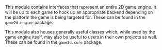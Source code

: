 This module contains interfaces that represent an entire 2D game engine. It
will be up to each game to hook up an appropriate backend depending on the
platform the game is being targeted for. These can be found in the
`game2d.engine` package.

This module also houses generally useful classes which, while used by the
game engine itself, may also be useful to users in their own projects as
well. These can be found in the `game2d.core` package.
